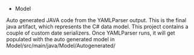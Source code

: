 * Model 

Auto generated JAVA code from the YAMLParser output. 
This is the final java artifact, which represents the C# data model. 
This project contains a couple of custom date serializers.
Once YAMLParser runs, it will get populated with the auto generated model in Model/src/main/java/Model/Autogenerated/
